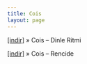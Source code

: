 ```yaml
---
title: Cois
layout: page
---
```


<a href="https://cloud.mail.ru/public/e81d6bd095d4/Cois%20-%20Dinle%20Ritmi" target="_blank">[indir]</a>  »  Cois &#8211; Dinle Ritmi

<a href="https://cloud.mail.ru/public/7ec5a01fbdd4/Cois%20-%20Rencide" target="_blank">[indir]</a>  »  Cois &#8211; Rencide